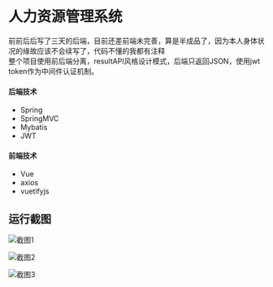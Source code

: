 # 人力资源管理系统
前前后后写了三天的后端，目前还差前端未完善，算是半成品了，因为本人身体状况的缘故应该不会续写了，代码不懂的我都有注释<br />
整个项目使用前后端分离，resultAPI风格设计模式，后端只返回JSON，使用jwt token作为中间件认证机制。

#### 后端技术
- Spring
- SpringMVC
- Mybatis
- JWT

#### 前端技术
- Vue
- axios
- vuetifyjs

## 运行截图
![截图1](http://tu.yaohuo.me/imgs/2020/05/2634c1922658d3b2.png "截图1")

![截图2](http://tu.yaohuo.me/imgs/2020/05/69e3452d210ad8c1.png "截图2")

![截图3](http://tu.yaohuo.me/imgs/2020/05/1d76e30cfc6d255e.png "截图3")

